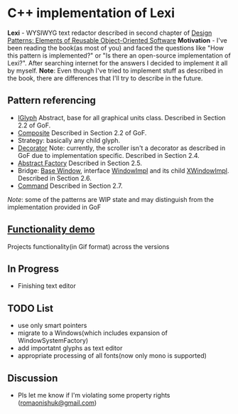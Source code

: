 # C++ implementation of Lexi

**Lexi** - WYSIWYG text redactor described in second chapter of [Design Patterns: Elements of Reusable Object-Oriented Software](https://en.wikipedia.org/wiki/Design_Patterns)
**Motivation** - I've been reading the book(as most of you) and faced the questions like "How this pattern is implemented?" or "Is there an open-source implementation of Lexi?". After searching internet for the answers I decided to implement it all by myself.
**Note**: Even though I've tried to implement stuff as described in the book, there are differences that I'll try to describe in the future.

## Pattern referencing
- [IGlyph](https://github.com/romaonishuk/LexI/blob/master/inc/glyphs/i_glyph.hpp) Abstract, base for all graphical units class. Described in Section 2.2 of GoF.
- [Composite](https://github.com/romaonishuk/LexI/blob/master/inc/glyphs/i_composite_glyph.hpp) Described in Section 2.2 of GoF.
- Strategy: basically any child glyph.
- [Decorator](https://github.com/romaonishuk/LexI/blob/master/inc/decorator.hpp) Note: currently, the scroller isn't a decorator as described in GoF due to implementation specific. Described in Section 2.4.
- [Abstract Factory](https://github.com/romaonishuk/LexI/blob/master/inc/window_system_factory.hpp) Described in Section 2.5.
- Bridge: [Base Window](https://github.com/romaonishuk/LexI/blob/master/inc/window.hpp), interface [WindowImpl](https://github.com/romaonishuk/LexI/blob/master/inc/window_impl.hpp) and its child [XWindowImpl](https://github.com/romaonishuk/LexI/blob/master/src/lexi_linux/inc/x_window_impl.hpp). Described in Section 2.6.
- [Command](https://github.com/romaonishuk/LexI/blob/master/inc/i_command.hpp) Described in Section 2.7.

*Note*: some of the patterns are WIP state and may distinguish from the implementation provided in GoF 

## [Functionality demo](https://github.com/romaonishuk/LexI/blob/master/docs/functionality_demo/demo.md)
Projects functionality(in Gif format) across the versions

## In Progress
- Finishing text editor

## TODO List
- use only smart pointers
- migrate to a Windows(which includes expansion of WindowSystemFactory)
- add importatnt glyphs as text editor
- appropriate processing of all fonts(now only mono is supported)

## Discussion
- Pls let me know if I'm violating some property rights (romaonishuk@gmail.com)
